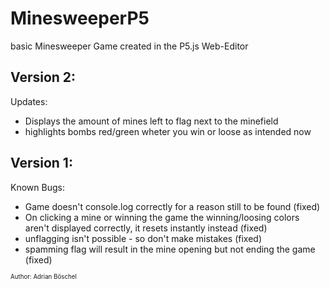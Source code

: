 # MinesweeperP5
basic Minesweeper Game created in the P5.js Web-Editor

## Version 2:
Updates:
  - Displays the amount of mines left to flag next to the minefield
  - highlights bombs red/green wheter you win or loose as intended now

## Version 1:
Known Bugs:
  - Game doesn't console.log correctly for a reason still to be found (fixed)
  - On clicking a mine or winning the game the winning/loosing colors aren't displayed correctly, it resets instantly instead (fixed)
  - unflagging isn't possible - so don't make mistakes (fixed)
  - spamming flag will result in the mine opening but not ending the game (fixed)


<sup><sub>Author: Adrian Böschel</sup></sub>
